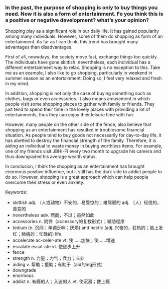 ### In the past, the purpose of shopping is only to buy things you need. Now it is also a form of entertainment. Fo you think this is a positive or negative development? what’s your opinion?

Shopping play as a significant role in our daily life. It has gained popularity among many individuals. However, some of them do shopping as form of an entertainment. As far as I can think, this trend has brought many advantages than disadvantages.

First of all, nowadays, the society move fast, exchange things too quickly. The individuals have gone skittish. nevertheless, each individual has a different entertainment way to relax. Shopping is no exception to this. Take me as an example, I also like to go shopping, particularly in weekend in summer season as an entertainment. Doing so, I feel very relaxed and fresh in my mind.

In addition, shopping is not only the case of buying something such as clothes, bags or even accessories. It also means amusement in which people visit some shopping places to gather with family or friends. They just tend to spend their time in the lovely places with providing a lot of entertainments, thus they can enjoy their leisure time with fun.

However, many people on the other side of the fence, also believe that shopping as an entertainment has resulted in troublesome financial situation. As people tend to buy goods not necessarily for day-to-day life, it has abetted to destroy the financial strength of the family. Therefore, it is aiding an individual to waste money in buying worthless items. For example, one of my friends visit JBHI-FI every two month to upgrade his camera and thus downgraded his average wealth status.

In conclusion, I think the shopping as an entertainment has brought enormous positive influence, but it still has the dark side to addict people to do so. However, shopping is a great approach which can help people overcome their stress or even anxiety.

Keywords:
- skittish adj. （人或动物）不安的，易受惊的；难驾驭的  adj. （人）轻佻的，善变的
- nevertheless adv. 然而，不过；虽然如此
- accessories n. 附件（accessory的复数形式）；辅助程序
- tedium (n. 沉闷；单调乏味；厌烦) and hectic (adj. 兴奋的，狂热的；脸上发红；肺病的；忙碌的) life
- accelerate  ac-celer-ate  vt. 使……加快；使……增速
- escalate escal-ate vt. 使逐步上升
- fence
- strength n. 力量；力气；兵力；长处
- aiding v. 帮助；援助；有助于（aid的ing形式）
- downgrade
- enormous
- addict n. 有瘾的人；入迷的人 vt. 使沉溺；使上瘾
